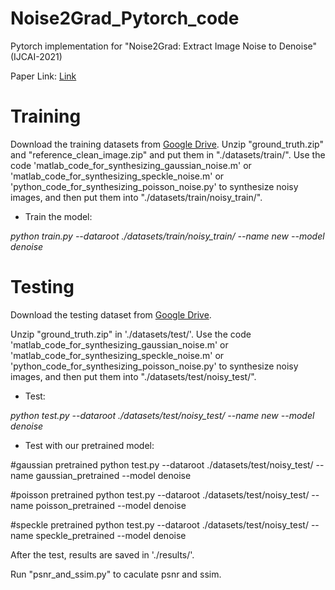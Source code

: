# Noise2Grad_Pytorch_code
Pytorch implementation for "Noise2Grad: Extract Image Noise to Denoise" (IJCAI-2021)

Paper Link: [Link](https://www.ijcai.org/proceedings/2021/115)


Training
=================================
Download the training datasets from [Google Drive](https://drive.google.com/drive/folders/1xRJLe8D3rhUWssnZczSEy3-LqPSRZ0kN).
Unzip "ground_truth.zip" and "reference_clean_image.zip" and put them in "./datasets/train/". Use the code 'matlab_code_for_synthesizing_gaussian_noise.m' or 'matlab_code_for_synthesizing_speckle_noise.m' or 'python_code_for_synthesizing_poisson_noise.py' to synthesize noisy images, and then put them into "./datasets/train/noisy_train/".


- Train the model:

*python train.py --dataroot ./datasets/train/noisy_train/ --name new --model denoise*


Testing
=======

Download the testing dataset from [Google Drive](https://drive.google.com/drive/folders/1xRJLe8D3rhUWssnZczSEy3-LqPSRZ0kN).

Unzip "ground_truth.zip" in './datasets/test/'. Use the code 'matlab_code_for_synthesizing_gaussian_noise.m' or 'matlab_code_for_synthesizing_speckle_noise.m' or 'python_code_for_synthesizing_poisson_noise.py' to synthesize noisy images, and then put them into "./datasets/test/noisy_test/".


- Test:

*python test.py --dataroot ./datasets/test/noisy_test/ --name new --model denoise*

- Test with our pretrained model:

#gaussian pretrained
python test.py --dataroot ./datasets/test/noisy_test/ --name gaussian_pretrained --model denoise

#poisson pretrained
python test.py --dataroot ./datasets/test/noisy_test/ --name poisson_pretrained --model denoise

#speckle pretrained
python test.py --dataroot ./datasets/test/noisy_test/ --name speckle_pretrained --model denoise

After the test, results are saved in './results/'.

Run "psnr_and_ssim.py" to caculate psnr and ssim.


